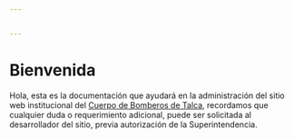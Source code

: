 ```yaml
---


---
```


<h1 id="bienvenida">Bienvenida</h1>
<p>Hola, esta es la documentación que ayudará en la administración del sitio web institucional del <a href="https://bomberostalca.cl">Cuerpo de Bomberos de Talca</a>, recordamos que cualquier duda o requerimiento adicional, puede ser solicitada al desarrollador del sitio, previa autorización de la Superintendencia.</p>

